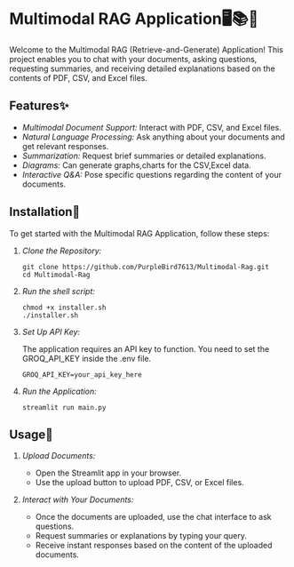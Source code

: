 # Multimodal RAG Application🖥️📚🤖

Welcome to the Multimodal RAG (Retrieve-and-Generate) Application! This project enables you to chat with your documents, asking questions, requesting summaries, and receiving detailed explanations based on the contents of PDF, CSV, and Excel files.

## Features✨

- *Multimodal Document Support:* Interact with PDF, CSV, and Excel files.
- *Natural Language Processing:* Ask anything about your documents and get relevant responses.
- *Summarization:* Request brief summaries or detailed explanations.
- *Diagrams:* Can generate graphs,charts for the CSV,Excel data.
- *Interactive Q&A:* Pose specific questions regarding the content of your documents.

## Installation📜

To get started with the Multimodal RAG Application, follow these steps:

1. *Clone the Repository:*

    ```
    git clone https://github.com/PurpleBird7613/Multimodal-Rag.git
    cd Multimodal-Rag
    ```

2. *Run the shell script:*

    ```
    chmod +x installer.sh
    ./installer.sh
    ```  

4. *Set Up API Key:*

    The application requires an API key to function. You need to set the GROQ_API_KEY inside the .env file.
    
    ```
    GROQ_API_KEY=your_api_key_here
    ```
    

5. *Run the Application:*

    ```
    streamlit run main.py
    ```
    

## Usage📖

1. *Upload Documents:*
   - Open the Streamlit app in your browser.
   - Use the upload button to upload PDF, CSV, or Excel files.

2. *Interact with Your Documents:*
   - Once the documents are uploaded, use the chat interface to ask questions.
   - Request summaries or explanations by typing your query.
   - Receive instant responses based on the content of the uploaded documents.
